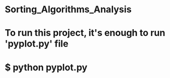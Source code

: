# Sorting_Algorithms_Analysis
#
#
#
#
#	To run this project, it's enough to run 'pyplot.py' file
#	
#	$ python pyplot.py